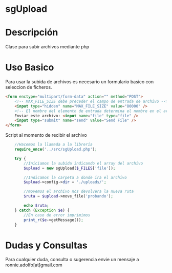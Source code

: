# sgUpload

Descripción
=======
Clase para subir archivos mediante php

Uso Basico
===========
Para usar la subida de archivos es necesario un formulario basico con seleccion de ficheros.


```html
<form enctype="multipart/form-data" action="" method="POST">
    <!-- MAX_FILE_SIZE debe preceder el campo de entrada de archivo -->
    <input type="hidden" name="MAX_FILE_SIZE" value="80000" />
    <!-- El nombre del elemento de entrada determina el nombre en el array $_FILES -->
    Enviar este archivo: <input name="file" type="file" />
    <input type="submit" name="send" value="Send File" />
</form>
```

Script al momento de recibir el archivo
```php
	//Hacemos la llamada a la librería
	require_once('../src/sgUpload.php');

	try {
		//Iniciamos la subida indicando el array del archivo
		$upload = new sgUpload($_FILES['file']);

		//Indicamos la carpeta a donde ira el archivo
		$upload->config->dir = './uploads/';

		//movemos el archivo nos devolvera la nueva ruta
		$ruta = $upload->move_file('probando');

		echo $ruta;
	} catch (Exception $e) {
		//En caso de error imprimimos
		print_r($e->getMessage());
	}
```



Dudas y Consultas
====================

Para cualquier duda, consulta o sugerencia envie un mensaje a ronnie.adolfo[at]gmail.com